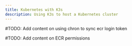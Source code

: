 ```yaml
---
title: Kubernetes with K3s
description: Using K3s to host a Kubernetes cluster
---
```


#TODO: Add content on using chron to sync ecr login token

#TODO: Add content on ECR permissions
